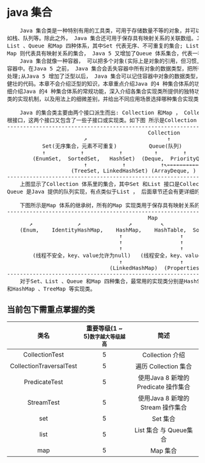 # java 集合

<pre>
    Java 集合类是一种特别有用的工具类，可用于存储数量不等的对象，并可以实现常用的数据结构，
如栈、队列等。除此之外， Java 集合还可用于保存具有映射关系的关联数组。Java 集合大致可分为Set、
List 、Queue 和Map 四种体系，其中Set 代表无序、不可重复的集合; List 代表有序、重复的集合;而
Map 则代表具有映射关系的集合， Java 5 又增加了Queue 体系集合，代表一种队列集合实现。
    Java 集合就像一种容器， 可以把多个对象(实际上是对象的引用，但习惯上都称对象) "丢进"该
容器中。在Java 5 之前， Java 集合会丢失容器中所有对象的数据类型，把所有对象都当成Object 类型
处理;从Java 5 增加了泛型以后， Java 集合可以记住容器中对象的数据类型，从而可以编写出更简洁、
健壮的代码。本章不会介绍泛型的知识，本章重点介绍Java 的4 种集合体系的功能和用法。本章将详
细介绍Java 的4 种集合体系的常规功能，深入介绍各集合实现类所提供的独特功能，深入分析各实现
类的实现机制，以及用法上的细微差别，并给出不同应用场景选择哪种集合实现类的建议。

    Java 的集合类主要由两个接口派生而出: Collection 和Map ， Collection 和Map 是Java 集合框架的
根接口，这两个接口又包含了一些子接口或实现类。如下图 所示是Collection 接口、子接口及其实现类的继承树。
----------------------------------------------------------------------------------------------
                                            Collection
                        ↗                         ↑                          ↖
           Set(无序集合，元素不可重复)          Queue(队列)              List(有序集合，元素可重复)
           ↑           ↑           ↑          ↑        ↑              ↑      ↑         ↑
        (EnumSet,  SortedSet,   HashSet)  (Deque,  PriorityQueue)     ↑(ArrayList, Vector)
                        ↑           ↑           ↑↖←←←←←←←←←←←←←←←←←   ↑                ↑
                    (TreeSet, LinkedHashSet) (ArrayDeque, )    (LinkedList)         (Stack)
----------------------------------------------------------------------------------------------
    上图显示了Collection 体系里的集合，其中Set 和List 接口是Collection 接口派生的两个子接口，它们分别代表了无序集合和有序集合;
Queue 是Java 提供的队列实现，有点类似于List ， 后面章节还会有更详细的介绍，此处不再赘述。

    下图所示是Map 体系的继承树，所有的Map 实现类用于保存具有映射关系的数据( 也就是前面介绍的关联数组)。
----------------------------------------------------------------------------------------------
                                            Map
       ↗              ↗               ↗         ↖           ↖           ↖
    (Enum,    IdentityHashMap,    HashMap,    HashTable,  SortedMap,  WeakHashMap)
                                   ↑                  ↑         ↑
                                   ↑                  ↑     (TreeMap)
                                   ↑                  ↑
        (线程不安全，key、value允许为null)   (线程安全，key、value不能为null)
                                   ↑                  ↑
                                (LinkedHashMap)  (Properties)
----------------------------------------------------------------------------------------------
    对于Set、List 、Queue 和Map 四种集合，最常用的实现类分别是HashSet、TreeSet 、ArrayList 、ArrayDeque 、LinkedList 
和HashMap 、TreeMap 等实现类。
</pre>

## 当前包下需重点掌握的类
| 类名 | 重要等级(1 ~ 5)<small>数字越大等级越高</small> | 简述 |
|:----:|:----:|:----:|
| CollectionTest | 5 | Collection 介绍 |
| CollectionTraversalTest | 5 | 遍历 Collection 集合 |
| PredicateTest | 5 | 使用Java 8 新增的Predicate 操作集合 |
| StreamTest | 5 | 使用Java 8 新增的Stream 操作集合 |
| set | 5 | Set 集合 |
| list | 5 | List 集合 与 Queue集合 |
| map | 5 | Map 集合 |